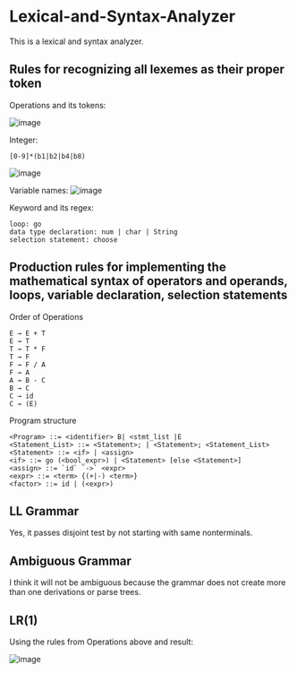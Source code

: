 # Lexical-and-Syntax-Analyzer
This is a lexical and syntax analyzer.

## Rules for recognizing all lexemes as their proper token
Operations and its tokens:

![image](https://user-images.githubusercontent.com/94132772/202885369-3614eac1-072f-472b-9a06-714903586e0e.png)


Integer:
```
[0-9]*(b1|b2|b4|b8)
```

![image](https://user-images.githubusercontent.com/94132772/202883262-fc10d6b7-0316-44db-8841-1c27027933d0.png)

 
 Variable names:
 ![image](https://user-images.githubusercontent.com/94132772/202884387-4d5b544c-5713-4c52-a538-3fefd7961215.png)

 
 
Keyword and its regex:
```
loop: go
data type declaration: num | char | String
selection statement: choose
```

## Production rules for implementing the mathematical syntax of operators and operands, loops, variable declaration, selection statements
Order of Operations
```
E → E + T
E → T
T → T * F
T → F
F → F / A
F → A
A → B - C
B → C
C → id
C → (E)
```
Program structure
```
<Program> ::= <identifier> B| <stmt_list |E
<Statement_List> ::= <Statement>; | <Statement>; <Statement_List>
<Statement> ::= <if> | <assign>
<if> ::= go (<bool_expr>) | <Statement> [else <Statement>]
<assign> ::= `id` `->` <expr>
<expr> ::= <term> {(+|-) <term>}
<factor> ::= id | (<expr>)
```

## LL Grammar
Yes, it passes disjoint test by not starting with same nonterminals.

## Ambiguous Grammar
I think it will not be ambiguous because the grammar does not create more than one derivations or parse trees. 

## LR(1)
Using the rules from Operations above and result:

![image](https://user-images.githubusercontent.com/94132772/202885670-4e5d02a1-6055-49b9-81e6-e46baafd6cb0.png)
